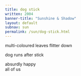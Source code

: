 ```yaml
---
title: dog stick
written: 2004
banner-title: "Sunshine & Shadow" 
layout: default
subnav: sun
permalink: /sun/dog-stick.html
---
```


<div class="poem">
multi-coloured leaves   
flitter down 

dog runs after stick   

absurdly happy   
all of us
</div>
